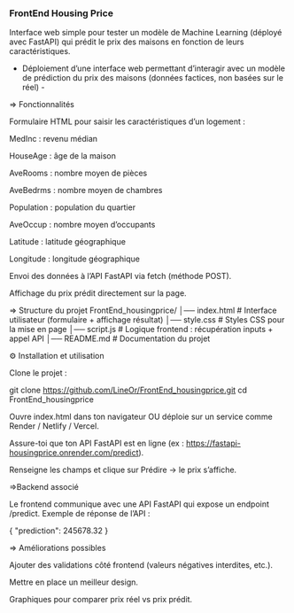 ### FrontEnd Housing Price ###

Interface web simple pour tester un modèle de Machine Learning (déployé avec FastAPI) qui prédit le prix des maisons en fonction de leurs caractéristiques.
- Déploiement d’une interface web permettant d’interagir avec un modèle de prédiction du prix des maisons (données factices, non basées sur le réel) -


=> Fonctionnalités

Formulaire HTML pour saisir les caractéristiques d’un logement :

MedInc : revenu médian

HouseAge : âge de la maison

AveRooms : nombre moyen de pièces

AveBedrms : nombre moyen de chambres

Population : population du quartier

AveOccup : nombre moyen d’occupants

Latitude : latitude géographique

Longitude : longitude géographique


Envoi des données à l’API FastAPI via fetch (méthode POST).


Affichage du prix prédit directement sur la page.


=> Structure du projet
FrontEnd_housingprice/
│── index.html   # Interface utilisateur (formulaire + affichage résultat)
│── style.css    # Styles CSS pour la mise en page
│── script.js    # Logique frontend : récupération inputs + appel API
│── README.md    # Documentation du projet


⚙ Installation et utilisation

Clone le projet :

git clone https://github.com/LineOr/FrontEnd_housingprice.git
cd FrontEnd_housingprice


Ouvre index.html dans ton navigateur OU déploie sur un service comme Render / Netlify / Vercel.

Assure-toi que ton API FastAPI est en ligne (ex : https://fastapi-housingprice.onrender.com/predict).

Renseigne les champs et clique sur Prédire → le prix s’affiche.


=>Backend associé

Le frontend communique avec une API FastAPI qui expose un endpoint /predict.
Exemple de réponse de l’API :

{
  "prediction": 245678.32
}



=> Améliorations possibles

Ajouter des validations côté frontend (valeurs négatives interdites, etc.).

Mettre en place un meilleur design.

Graphiques pour comparer prix réel vs prix prédit.
